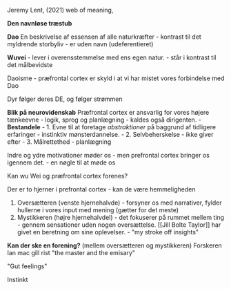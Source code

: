 Jeremy Lent, (2021) web of meaning, 



**Den navnløse træstub**

**Dao**
En beskrivelse af essensen af alle naturkræfter - kontrast til det myldrende storbyliv - er uden navn (udeferentieret)

**Wuvei** - lever i overensstemmelse med ens egen natur. - står i kontrast til det målbevidste 


Daoisme - præfrontal cortex er skyld i at vi  har mistet vores forbindelse med Dao

Dyr følger deres DE, og følger strømmen

**Blik på neurovidenskab**
Præfrontal cortex er ansvarlig for vores højere tænkeevne - logik, sprog og planlægning - kaldes også dirigenten.
    - **Bestandele** 
    - 1. Evne til at foretage *abstraktioner* på baggrund af tidligere erfaringer - instinktiv mønsterdannelse.
    - 2. Selvbeherskelse - ikke giver efter 
    - 3. Målrettethed - planlægning 

Indre og ydre motivationer møder os - men prefrontal cortex bringer os igennem det. - en nøgle til at møde os 

Kan wu Wei og præfrontal cortex forenes?

Der er to hjerner i prefrontal cortex - kan de være hemmeligheden 
1. Oversætteren (venste hjernehalvde) - forsyner os med narrativer, fylder hullerne i vores input med mening (gætter for det meste)
2. Mystikkeren (højre hjernehalvdel) - det fokuserer på rummet mellem ting - gennem sensationer uden nogen oversættelse. [[Jill Bolte Taylor]] har givet en beretning om sine oplevelser. - "my stroke off insights"

**Kan der ske en forening?** (mellem oversætteren og mystikkeren)
Forskeren Ian mac gill rist "the master and the emisary"

"Gut feelings"

Instinkt 


